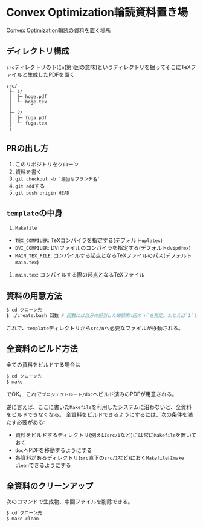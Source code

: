 # Convex Optimization輪読資料置き場
[Convex Optimization](https://web.stanford.edu/~boyd/cvxbook/bv_cvxbook.pdf)輪読の資料を置く場所

## ディレクトリ構成
`src`ディレクトリの下に`n`(第`n`回の意味)というディレクトリを掘ってそこにTeXファイルと生成したPDFを置く
```
src/
 ├─ 1/
 │  ├─ hoge.pdf 
 │  └─ hoge.tex
 │
 ├─ 2/
 │  ├─ fuga.pdf
 │  └─ fuga.tex
 ┆
```

## PRの出し方
1. このリポジトリをクローン
1. 資料を書く
1. `git checkout -b '適当なブランチ名'`
1. `git add`する
1. `git push origin HEAD`

## `template`の中身
1. `Makefile`
  * `TEX_COMPILER`: TeXコンパイラを指定する(デフォルト`uplatex`)
  * `DVI_COMPILER`: DVIファイルのコンパイラを指定する(デフォルト`dvipdfmx`)
  * `MAIN_TEX_FILE`: コンパイルする起点となるTeXファイルのパス(デフォルト`main.tex`)
1. `main.tex`: コンパイルする際の起点となるTeXファイル

## 資料の用意方法
```bash
$ cd クローン先
$ ./create.bash 回数 # 回数には自分の担当した輪読第n回の`n`を指定。たとえば`1`とか
```
これで、`template`ディレクトリから`src/n`へ必要なファイルが移動される。

## 全資料のビルド方法
全ての資料をビルドする場合は
```bash
$ cd クローン先
$ make
```
でOK。
これで`プロジェクトルート/doc`へビルド済みのPDFが用意される。

逆に言えば、ここに書いた`Makefile`を利用したシステムに沿わないと、全資料をビルドできなくなる。
全資料をビルドできるようにするには、次の条件を満たす必要がある:

* 資料をビルドするディレクトリ(例えば`src/1`など)には常に`Makefile`を置いておく
* `doc`へPDFを移動するようにする
* 各資料があるディレクトリ(`src`直下の`src/1`など)におく`Makefile`は`make clean`できるようにする

## 全資料のクリーンアップ
次のコマンドで生成物、中間ファイルを削除できる。
```bash
$ cd クローン先
$ make clean
```
